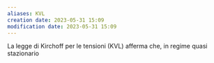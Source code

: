 ```yaml
---
aliases: KVL 
creation date: 2023-05-31 15:09
modification date: 2023-05-31 15:09
---
```

La legge di Kirchoff per le tensioni (KVL) afferma che, in regime quasi stazionario